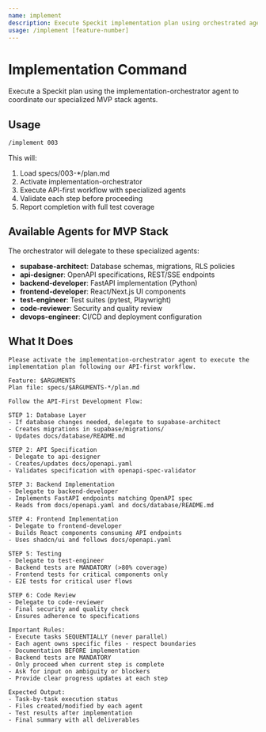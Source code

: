 ```yaml
---
name: implement
description: Execute Speckit implementation plan using orchestrated agents following API-first workflow
usage: /implement [feature-number]
---
```


# Implementation Command

Execute a Speckit plan using the implementation-orchestrator agent to coordinate our specialized MVP stack agents.

## Usage

```bash
/implement 003
```

This will:
1. Load specs/003-*/plan.md
2. Activate implementation-orchestrator
3. Execute API-first workflow with specialized agents
4. Validate each step before proceeding
5. Report completion with full test coverage

## Available Agents for MVP Stack

The orchestrator will delegate to these specialized agents:
- **supabase-architect**: Database schemas, migrations, RLS policies
- **api-designer**: OpenAPI specifications, REST/SSE endpoints
- **backend-developer**: FastAPI implementation (Python)
- **frontend-developer**: React/Next.js UI components
- **test-engineer**: Test suites (pytest, Playwright)
- **code-reviewer**: Security and quality review
- **devops-engineer**: CI/CD and deployment configuration

## What It Does

```
Please activate the implementation-orchestrator agent to execute the implementation plan following our API-first workflow.

Feature: $ARGUMENTS
Plan file: specs/$ARGUMENTS-*/plan.md

Follow the API-First Development Flow:

STEP 1: Database Layer
- If database changes needed, delegate to supabase-architect
- Creates migrations in supabase/migrations/
- Updates docs/database/README.md

STEP 2: API Specification
- Delegate to api-designer
- Creates/updates docs/openapi.yaml
- Validates specification with openapi-spec-validator

STEP 3: Backend Implementation
- Delegate to backend-developer
- Implements FastAPI endpoints matching OpenAPI spec
- Reads from docs/openapi.yaml and docs/database/README.md

STEP 4: Frontend Implementation
- Delegate to frontend-developer
- Builds React components consuming API endpoints
- Uses shadcn/ui and follows docs/openapi.yaml

STEP 5: Testing
- Delegate to test-engineer
- Backend tests are MANDATORY (>80% coverage)
- Frontend tests for critical components only
- E2E tests for critical user flows

STEP 6: Code Review
- Delegate to code-reviewer
- Final security and quality check
- Ensures adherence to specifications

Important Rules:
- Execute tasks SEQUENTIALLY (never parallel)
- Each agent owns specific files - respect boundaries
- Documentation BEFORE implementation
- Backend tests are MANDATORY
- Only proceed when current step is complete
- Ask for input on ambiguity or blockers
- Provide clear progress updates at each step

Expected Output:
- Task-by-task execution status
- Files created/modified by each agent
- Test results after implementation
- Final summary with all deliverables
```